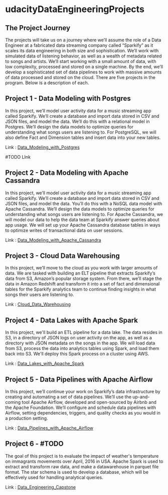 # udacityDataEngineeringProjects

## The Project Journey
The projects will take us on a journey where we’ll assume the role of a Data Engineer at a fabricated data streaming company called “Sparkify” as it scales its data engineering in both size and sophistication. We’ll work with simulated data of listening behavior, as well as a wealth of metadata related to songs and artists. We’ll start working with a small amount of data, with low complexity, processed and stored on a single machine. By the end, we’ll develop a sophisticated set of data pipelines to work with massive amounts of data processed and stored on the cloud. There are five projects in the program. Below is a description of each.

## Project 1 - Data Modeling with Postgres
In this project, we’ll model user activity data for a music streaming app called Sparkify. We’ll create a database and import data stored in CSV and JSON files, and model the data. We’ll do this with a relational model in Postgres. We’ll design the data models to optimize queries for understanding what songs users are listening to. For PostgreSQL, we will also define Fact and Dimension tables and insert data into your new tables.

Link : [Data_Modeling_with_Postgres](https://github.com/bayatim/udacityDataEngineeringProjects/tree/main/Data_Modeling_with_Postgres)

#TODO LInk
## Project 2 - Data Modeling with Apache Cassandra
In this project, we’ll model user activity data for a music streaming app called Sparkify. We’ll create a database and import data stored in CSV and JSON files, and model the data. You’ll do this with a NoSQL data model with Apache Cassandra. We’ll design the data models to optimize queries for understanding what songs users are listening to. For Apache Cassandra, we will model our data to help the data team at Sparkify answer queries about app usage. We will set up your Apache Cassandra database tables in ways to optimize writes of transactional data on user sessions.

Link : [Data_Modeling_with_Apache_Cassandra](https://github.com/bayatim/udacityDataEngineeringProjects/tree/main/Data_Modeling_with_Apache_Cassandra)

## Project 3 - Cloud Data Warehousing
In this project, we’ll move to the cloud as you work with larger amounts of data. We are tasked with building an ELT pipeline that extracts Sparkify’s data from S3, Amazon’s popular storage system. From there, we’ll stage the data in Amazon Redshift and transform it into a set of fact and dimensional tables for the Sparkify analytics team to continue finding insights in what songs their users are listening to.

Link : [Cloud_Data_Warehousing](https://github.com/bayatim/udacityDataEngineeringProjects/tree/main/Cloud_Data_Warehousing)

## Project 4 - Data Lakes with Apache Spark
In this project, we'll build an ETL pipeline for a data lake. The data resides in S3, in a directory of JSON logs on user activity on the app, as well as a directory with JSON metadata on the songs in the app. We will load data from S3, process the data into analytics tables using Spark, and load them back into S3. We'll deploy this Spark process on a cluster using AWS.

Link : [Data_Lakes_with_Apache_Spark](https://github.com/bayatim/udacityDataEngineeringProjects/tree/main/Data_Lakes_with_Apache_Spark)

## Project 5 - Data Pipelines with Apache Airflow
In this project, we’ll continue your work on Sparkify’s data infrastructure by creating and automating a set of data pipelines. We’ll use the up-and-coming tool Apache Airflow, developed and open-sourced by Airbnb and the Apache Foundation. We’ll configure and schedule data pipelines with Airflow, setting dependencies, triggers, and quality checks as you would in a production setting.

Link : [Data_Pipelines_with_Apache_Airflow](https://github.com/bayatim/udacityDataEngineeringProjects/tree/main/Data_Pipelines_with_Apache_Airflow)

## Project 6 - #TODO
The goal of this project is to evaluate the impact of weather's temperature on immagrants movements over April, 2016 in USA. Apache Spark is used to extract and transform raw data, and make a datawarehouse in parquet file format. The star schema is used to develop a database, which will be effectively used for handling analytical queries.

Link : [Data_Engineering_Capstone](https://github.com/bayatim/udacityDataEngineeringProjects/tree/main/Data_Engineering_Capstone)

